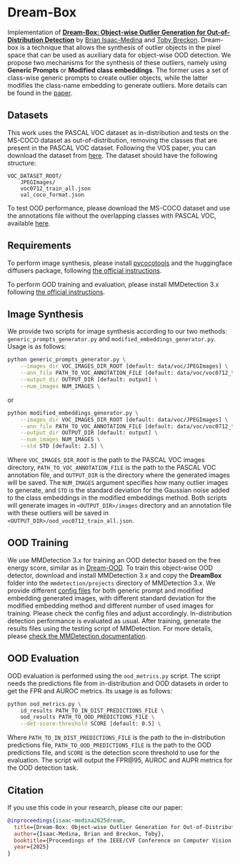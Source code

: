 # Dream-Box
Implementation of [**Dream-Box: Object-wise Outlier Generation for Out-of-Distribution Detection**](https://kostadinovshalon.github.io/dream-box/) by [Brian Isaac-Medina](https://kostadinovshalon.github.io/) and [Toby Breckon](https://breckon.org/). 
Dream-box is a technique that allows the synthesis of outlier objects in the pixel space that can be used as auxiliary data for object-wise OOD detection. We propose two
mechanisms for the synthesis of these outliers, namely using **Generic Prompts** or **Modified class embeddings**. The former uses a set of class-wise generic prompts to create
outlier objects, while the latter modifies the class-name embedding to generate outliers. More details can be found in the [paper](https://arxiv.org/abs/2504.18746).

## Datasets

This work uses the PASCAL VOC dataset as in-distribution and tests on the MS-COCO dataset as out-of-distribution, removing the classes that are present in the PASCAL VOC dataset.
Following the VOS paper, you can download the dataset from [here](https://drive.google.com/file/d/1n9C4CiBURMSCZy2LStBQTzR17rD_a67e/view?usp=sharing). The dataset should have the following structure:

```
VOC_DATASET_ROOT/
    JPEGImages/
    voc0712_train_all.json
    val_coco_format.json
```

To test OOD performance, please download the MS-COCO dataset and use the annotations file without the overlapping classes with PASCAL VOC, available [here](instances_val2017_ood_rm_overlap.json).

## Requirements

To perform image synthesis, please install [pycocotools](https://pypi.org/project/pycocotools/) and the huggingface diffusers package, following [the official instructions](https://huggingface.co/docs/diffusers/en/installation?install=Python).

To perform OOD training and evaluation, please install MMDetection 3.x following [the official instructions](https://mmdetection.readthedocs.io/en/latest/get_started.html#installation).

## Image Synthesis

We provide two scripts for image synthesis according to our two methods: `generic_prompts_generator.py` and `modified_embeddings_generator.py`. 
Usage is as follows:

```bash
python generic_prompts_generator.py \
    --images_dir VOC_IMAGES_DIR_ROOT [default: data/voc/JPEGImages] \
    --ann_file PATH_TO_VOC_ANNOTATION_FILE [default: data/voc/voc0712_train_all.json] \
    --output_dir OUTPUT_DIR [default: output] \
    --num_images NUM_IMAGES \
```
or

```bash
python modified_embeddings_generator.py \
    --images_dir VOC_IMAGES_DIR_ROOT [default: data/voc/JPEGImages] \
    --ann_file PATH_TO_VOC_ANNOTATION_FILE [default: data/voc/voc0712_train_all.json] \
    --output_dir OUTPUT_DIR [default: output] \
    --num_images NUM_IMAGES \
    --std STD [default: 2.5] \
```

Where `VOC_IMAGES_DIR_ROOT` is the path to the PASCAL VOC images directory, `PATH_TO_VOC_ANNOTATION_FILE` is the path to the PASCAL VOC annotation file, and `OUTPUT_DIR` is the directory where the generated images will be saved. The `NUM_IMAGES` argument specifies how many outlier images to generate, and `STD` is the standard deviation for the Gaussian noise added to the class embeddings in the modified embeddings method.
Both scripts will generate images in `<OUTPUT_DIR>/images` directory and an annotation file with these outliers will be saved in `<OUTPUT_DIR>/ood_voc0712_train_all.json`.

## OOD Training

We use MMDetection 3.x for training an OOD detector based on the free energy score, similar as in [Dream-OOD](https://arxiv.org/abs/2309.13415). To train this object-wise OOD detector, download and install MMDetection 3.x and copy the **DreamBox** folder into the `mmdetection/projects` directory of MMDetection 3.x. We provide different [config files](./DreamBox/configs) for both generic prompt and modified embedding generated images, with different standard deviation for the modified embedding method and different number of used images for training. Please check the config files and adjust accordingly. In-distribution detection performance is evaluated as usual. After training, generate the results files using the testing script of MMDetection. For more details, please [check the MMDetection documentation](https://mmdetection.readthedocs.io/en/latest/).

## OOD Evaluation

OOD evaluation is performed using the `ood_metrics.py` script. The script needs the predictions file from in-distribution and OOD datasets in order to get the FPR and AUROC metrics. Its usage is as follows:

```bash
python ood_metrics.py \
    id_results PATH_TO_IN_DIST_PREDICTIONS_FILE \
    ood_results PATH_TO_OOD_PREDICTIONS_FILE \
    --det-score-threshold SCORE [default: 0.5] \
```

Where `PATH_TO_IN_DIST_PREDICTIONS_FILE` is the path to the in-distribution predictions file, `PATH_TO_OOD_PREDICTIONS_FILE` is the path to the OOD predictions file, and `SCORE` is the detection score threshold to use for the evaluation. The script will output the FPR@95, AUROC and AUPR metrics for the OOD detection task.

## Citation
If you use this code in your research, please cite our paper:

```bibtex
@inproceedings{isaac-medina2025dream,
  title={Dream-Box: Object-wise Outlier Generation for Out-of-Distribution Detection},
  author={Isaac-Medina, Brian and Breckon, Toby},
  booktitle={Proceedings of the IEEE/CVF Conference on Computer Vision and Pattern Recognition Worksohps (CVPRW)},
  year={2025}
}
```
